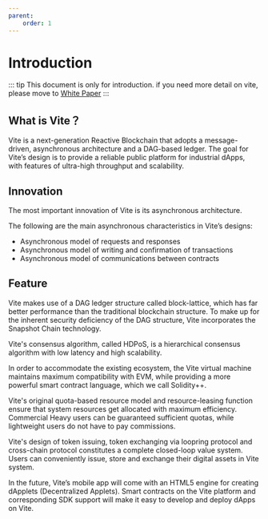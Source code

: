 ```yaml
---
parent:
    order: 1
---
```


# Introduction

::: tip
This document is only for introduction. if you need more detail on vite, please move to [White Paper](https://github.com/vitelabs/whitepaper/blob/master/vite_en.pdf)
:::

## What is Vite？

Vite is a next-generation Reactive Blockchain that adopts a message-driven, asynchronous architecture and a DAG-based ledger.  The goal for Vite’s design is to provide a reliable public platform for industrial dApps, with features of ultra-high throughput and scalability. 

## Innovation

The most important innovation of Vite is its asynchronous architecture. 

The following are the main asynchronous characteristics in Vite’s designs:

* Asynchronous model of requests and responses
* Asynchronous model of writing and confirmation of transactions
* Asynchronous model of communications between contracts

## Feature

Vite makes use of a DAG ledger structure called block-lattice, which has far better performance than the traditional blockchain structure.  To make up for the inherent security deficiency of the DAG structure, Vite incorporates the Snapshot Chain technology. 

Vite's consensus algorithm, called HDPoS, is a hierarchical consensus algorithm with low latency and high scalability. 

In order to accommodate the existing ecosystem, the Vite virtual machine maintains maximum compatibility with EVM,  while providing a more powerful smart contract language, which we call Solidity++.

Vite's original quota-based resource model and resource-leasing function ensure that system resources get allocated with maximum efficiency. Commercial Heavy users can be guaranteed sufficient quotas, while lightweight users do not have to pay commissions.

Vite's design of token issuing, token exchanging via loopring protocol and cross-chain protocol constitutes a complete closed-loop value system. Users can conveniently issue, store and exchange their digital assets in Vite system.

In the future, Vite’s mobile app will come with an HTML5 engine for creating dApplets (Decentralized Applets).  Smart contracts on the Vite platform and corresponding SDK support will make it easy to develop and deploy dApps on Vite.
